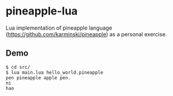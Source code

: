 # pineapple-lua

Lua implementation of pineapple language (https://github.com/karminski/pineapple) as a personal exercise.



## Demo

```
$ cd src/
$ lua main.lua hello_world.pineapple
pen pineapple apple pen.
ni
hao
```